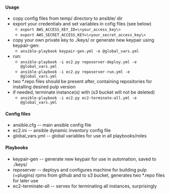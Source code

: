 #### Usage
* copy config files from temp/ directory to ansible/ dir
* export your credentials and set variables in cofig files (see below)
   * `export AWS_ACCESS_KEY_ID=\<your_access_key\>`
   * `export AWS_SECRET_ACCESS_KEY=\<your_secret_access_key\>`
* copy your own private key to ./keys/ or generate new keypair using keypair-gen: 
    * `ansible-playbook keypair-gen.yml -e @global_vars.yml`
* run:
    * `ansible-playbook -i ec2.py reposerver-deploy.yml -e @global_vars.yml`
    * `ansible-playbook -i ec2.py reposerver-run.yml -e @global_vars.yml`
* two *.repo files should be present after, containing repositories for installing desired pulp version
* if needed, terminate instance(s) with (s3 bucket will not be deleted)
    * `ansible-playbook -i ec2.py ec2-terminate-all.yml -e @global_vars.yml`
  

#### Config files
* ansible.cfg -- main ansible config file
* ec2.ini -- ansible dynamic inventory config file
* global_vars.yml -- global variables for use in all playbooks/roles

#### Playbooks
* keypair-gen -- generate new keypair for use in automation, saved to ./keys/
* reposerver -- deploys and configures machine for building pulp (+plugins) rpms from github and  to s3 bucket, generates two *.repo files for later use
* ec2-terminate-all -- serves for terminating all instances, surprisingly
